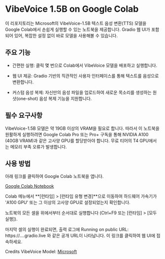 # VibeVoice 1.5B on Google Colab
이 리포지토리는 Microsoft의 VibeVoice-1.5B 텍스트 음성 변환(TTS) 모델을 Google Colab에서 손쉽게 실행할 수 있는 노트북을 제공합니다. Gradio 웹 UI가 포함되어 있어, 복잡한 설정 없이 바로 모델을 사용해볼 수 있습니다.

## 주요 기능
* 간편한 실행: 클릭 몇 번으로 Colab에서 VibeVoice 모델을 배포하고 실행합니다.

* 웹 UI 제공: Gradio 기반의 직관적인 사용자 인터페이스를 통해 텍스트를 음성으로 변환합니다.

* 커스텀 음성 복제: 자신만의 음성 파일을 업로드하여 새로운 목소리를 생성하는 원샷(one-shot) 음성 복제 기능을 지원합니다.

## 필수 요구사항
VibeVoice-1.5B 모델은 약 19GB 이상의 VRAM을 필요로 합니다. 따라서 이 노트북을 원활하게 실행하려면 Google Colab Pro 또는 Pro+ 구독을 통해 NVIDIA A100 (40GB VRAM)과 같은 고사양 GPU를 할당받아야 합니다. 무료 티어의 T4 GPU에서는 메모리 부족 오류가 발생합니다.

## 사용 방법
아래 링크를 클릭하여 Google Colab 노트북을 엽니다.

[Google Colab Notebook](https://colab.research.google.com/drive/1fZvax0QYeia1jJDXJOGP69WyZw8dUl3x?usp=sharing)

Colab 메뉴에서 **[런타임] > [런타임 유형 변경]**으로 이동하여 하드웨어 가속기가 'A100 GPU' 또는 그 이상의 고사양 GPU로 설정되었는지 확인합니다.

노트북의 모든 셀을 위에서부터 순서대로 실행합니다 (Ctrl+F9 또는 [런타임] > [모두 실행]).

마지막 셀의 실행이 완료되면, 출력 로그에 Running on public URL: https://....gradio.live 와 같은 공개 URL이 나타납니다. 이 링크를 클릭하여 웹 UI에 접속하세요.

Credits
VibeVoice Model: [Microsoft](https://github.com/microsoft/VibeVoice)


